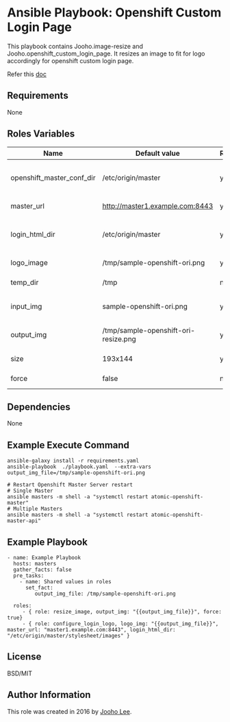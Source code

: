 Ansible Playbook: Openshift Custom Login Page
=========

This playbook contains Jooho.image-resize and Jooho.openshift_custom_login_page.
It resizes an image to fit for logo accordingly for openshift custom login page. 

Refer this [doc](https://goo.gl/2L45bJ)

Requirements
------------
None

Roles Variables
--------------

| Name                      | Default value                         |        Requird       | Description                                                                 |
|---------------------------|---------------------------------------|----------------------|-----------------------------------------------------------------------------|
| openshift_master_conf_dir | /etc/origin/master                    |         yes          | Where openshift configuation dir is                                         |
| master_url                | http://master1.example.com:8443       |         yes          | API Server URL                                                              |
| login_html_dir            | /etc/origin/master                    |         yes          | Where new login html page will locate                                       |
| logo_image                | /tmp/sample-openshift-ori.png         |         yes          | Logo image path                                                             |
| temp_dir                  | /tmp                                  |         no           | Temp directory                                                              |
| input_img                 | sample-openshift-ori.png              |         yes          | Original Image InputPath                                                    |
| output_img                | /tmp/sample-openshift-ori-resize.png  |         yes          | Resized Image Output Path                                                   |
| size                      | 193x144                               |         yes          | Resized Image Size                                                          |
| force                     | false                                 |         no           | Overwrite Exist Image                                                       |


Dependencies
------------

None

Example Execute Command
-----------------------
~~~
ansible-galaxy install -r requirements.yaml
ansible-playbook  ./playbook.yaml  --extra-vars output_img_file=/tmp/sample-openshift-ori.png

# Restart Openshift Master Server restart
# Single Master
ansible masters -m shell -a "systemctl restart atomic-openshift-master"
# Multiple Masters
ansible masters -m shell -a "systemctl restart atomic-openshift-master-api"
~~~

Example Playbook
----------------
~~~
- name: Example Playbook
  hosts: masters
  gather_facts: false
  pre_tasks:
    - name: Shared values in roles
      set_fact:
         output_img_file: /tmp/sample-openshift-ori.png
 
  roles:
     - { role: resize_image, output_img: "{{output_img_file}}", force: true}
     - { role: configure_login_logo, logo_img: "{{output_img_file}}", master_url: "master1.example.com:8443", login_html_dir: "/etc/origin/master/stylesheet/images" }

~~~

License
-------

BSD/MIT

Author Information
------------------

This role was created in 2016 by [Jooho Lee](http://github.com/jooho).


